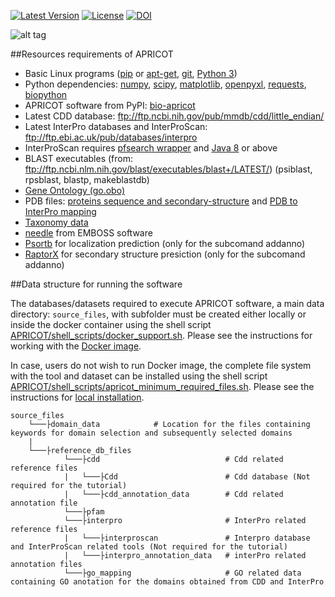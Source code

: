 [![Latest Version](https://img.shields.io/pypi/v/bio-apricot.svg)](https://pypi.python.org/pypi/bio-apricot/)
[![License](https://img.shields.io/pypi/l/bio-apricot.svg)](https://pypi.python.org/pypi/bio-apricot/)
[![DOI](https://zenodo.org/badge/21283/malvikasharan/APRICOT.svg)](https://zenodo.org/badge/latestdoi/21283/malvikasharan/APRICOT)

![alt tag](https://github.com/malvikasharan/APRICOT/blob/master/APRICOT_logo.png)

##Resources requirements of APRICOT 
  - Basic Linux programs ([pip](https://pip.pypa.io/en/stable/installing/) or [apt-get](https://wiki.ubuntuusers.de/apt/apt-get/), [git](https://git-scm.com/book/en/v2/Getting-Started-Installing-Git), [Python 3](https://www.python.org/downloads/))
  - Python dependencies: [numpy](http://docs.scipy.org/doc/numpy/user/install.html), [scipy](https://www.scipy.org/install.html), [matplotlib](http://matplotlib.org/users/installing.html), [openpyxl](https://pypi.python.org/pypi/openpyxl), [requests](http://docs.python-requests.org/en/master/user/install/), [biopython](http://biopython.org/DIST/docs/install/Installation.html)
  - APRICOT software from PyPI: [bio-apricot](https://pypi.python.org/pypi/bio-apricot)
  - Latest CDD database: ftp://ftp.ncbi.nih.gov/pub/mmdb/cdd/little_endian/
  - Latest InterPro databases and InterProScan: ftp://ftp.ebi.ac.uk/pub/databases/interpro
  - InterProScan requires [pfsearch wrapper](http://web.expasy.org/pftools/#Downloads) and [Java 8](https://wiki.ubuntuusers.de/Java/Installation/Oracle_Java/Java_8/) or above
  - BLAST executables (from: ftp://ftp.ncbi.nlm.nih.gov/blast/executables/blast+/LATEST/) (psiblast, rpsblast, blastp, makeblastdb)
  - [Gene Ontology (go.obo)](http://geneontology.org/page/download-ontology)
  - PDB files: [proteins sequence and secondary-structure](http://www.rcsb.org/pdb/files/ss.txt) and [PDB to InterPro mapping ](http://www.uniprot.org/docs/pdbtosp.txt)
  - [Taxonomy data](http://www.uniprot.org/docs/speclist.txt)
  - [needle](http://emboss.sourceforge.net/download/) from EMBOSS software
  - [Psortb](https://github.com/brinkmanlab/psortb-docker) for localization prediction (only for the subcomand addanno)
  - [RaptorX](https://github.com/Indicator/RaptorX-SS8.git) for secondary structure presiction (only for the subcomand addanno)

##Data structure for running the software

The databases/datasets required to execute APRICOT software, a main data directory: `source_files`, with subfolder must be created either locally or inside the docker container using the shell script [APRICOT/shell_scripts/docker_support.sh](https://raw.githubusercontent.com/malvikasharan/APRICOT/master/shell_scripts/docker_support.sh). Please see the instructions for working with the [Docker image]().

In case, users do not wish to run Docker image, the complete file system with the tool and dataset can be installed using the shell script 
[APRICOT/shell_scripts/apricot_minimum_required_files.sh](https://raw.githubusercontent.com/malvikasharan/APRICOT/master/shell_scripts/apricot_minimum_required_files.sh). Please see the instructions for [local installation](https://github.com/malvikasharan/APRICOT/blob/master/documentation/local_installation.md).

```
source_files
    └───├domain_data            # Location for the files containing keywords for domain selection and subsequently selected domains
    |
    └───├reference_db_files
            └───├cdd                            # Cdd related reference files
            |   └───├Cdd                        # Cdd database (Not required for the tutorial)
            |   └───├cdd_annotation_data        # Cdd related annotation file
            └───├pfam
            └───├interpro                       # InterPro related reference files
            |   └───├interproscan               # Interpro database and InterProScan related tools (Not required for the tutorial)
            |   └───├interpro_annotation_data   # interPro related annotation files
            └───├go_mapping                     # GO related data containing GO anotation for the domains obtained from CDD and InterPro 

```
